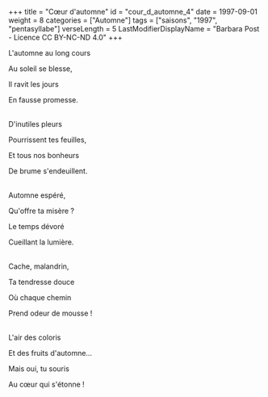 +++
title = "Cœur d'automne"
id = "cour_d_automne_4"
date = 1997-09-01
weight = 8
categories = ["Automne"]
tags = ["saisons", "1997", "pentasyllabe"]
verseLength = 5
LastModifierDisplayName = "Barbara Post - Licence CC BY-NC-ND 4.0"
+++

L'automne au long cours

Au soleil se blesse,

Il ravit les jours

En fausse promesse.

 \
D'inutiles pleurs

Pourrissent tes feuilles,

Et tous nos bonheurs

De brume s'endeuillent.

 \
Automne espéré,

Qu'offre ta misère ?

Le temps dévoré

Cueillant la lumière.

 \
Cache, malandrin,

Ta tendresse douce

Où chaque chemin

Prend odeur de mousse !

 \
L'air des coloris

Et des fruits d'automne...

Mais oui, tu souris

Au cœur qui s'étonne !
